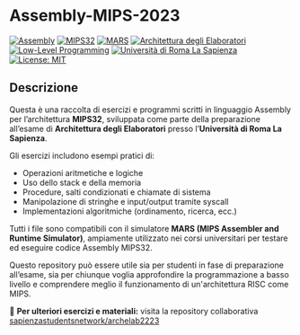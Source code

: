 # Assembly-MIPS-2023

[![Assembly](https://img.shields.io/badge/language-Assembly-blueviolet)]()
[![MIPS32](https://img.shields.io/badge/ISA-MIPS32-red)]()
[![MARS](https://img.shields.io/badge/tool-MARS%20Simulator-orange)](https://courses.missouristate.edu/KenVollmar/MARS/)
[![Architettura degli Elaboratori](https://img.shields.io/badge/topic-Architettura%20degli%20Elaboratori-lightgrey)]()
[![Low-Level Programming](https://img.shields.io/badge/topic-Low--Level%20Programming-yellow)]()
[![Università di Roma La Sapienza](https://img.shields.io/badge/university-La%20Sapienza-maroon)](https://www.uniroma1.it/)
[![License: MIT](https://img.shields.io/badge/license-MIT-green)](LICENSE)

## Descrizione

Questa è una raccolta di esercizi e programmi scritti in linguaggio Assembly per l’architettura **MIPS32**, sviluppata come parte della preparazione all’esame di **Architettura degli Elaboratori** presso l’**Università di Roma La Sapienza**.

Gli esercizi includono esempi pratici di:
- Operazioni aritmetiche e logiche
- Uso dello stack e della memoria
- Procedure, salti condizionati e chiamate di sistema
- Manipolazione di stringhe e input/output tramite syscall
- Implementazioni algoritmiche (ordinamento, ricerca, ecc.)

Tutti i file sono compatibili con il simulatore **MARS (MIPS Assembler and Runtime Simulator)**, ampiamente utilizzato nei corsi universitari per testare ed eseguire codice Assembly MIPS32.

Questo repository può essere utile sia per studenti in fase di preparazione all’esame, sia per chiunque voglia approfondire la programmazione a basso livello e comprendere meglio il funzionamento di un'architettura RISC come MIPS.

🔗 **Per ulteriori esercizi e materiali:** visita la repository collaborativa [sapienzastudentsnetwork/archelab2223](https://github.com/sapienzastudentsnetwork/archelab2223)

